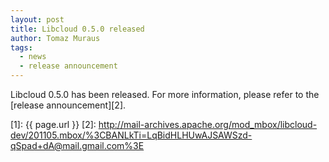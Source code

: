 ```yaml
---
layout: post
title: Libcloud 0.5.0 released
author: Tomaz Muraus
tags:
  - news
  - release announcement
---
```


Libcloud 0.5.0 has been released. For more information, please refer to
the [release announcement][2].

[1]: {{ page.url }}
[2]: http://mail-archives.apache.org/mod_mbox/libcloud-dev/201105.mbox/%3CBANLkTi=LqBidHLHUwAJSAWSzd-qSpad+dA@mail.gmail.com%3E
